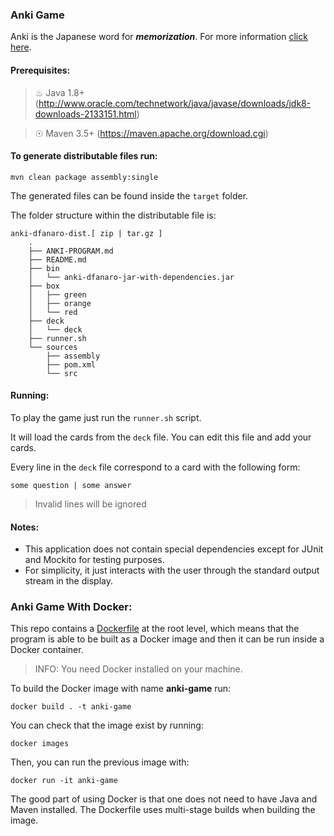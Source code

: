 ### Anki Game

Anki is the Japanese word for **_memorization_**. For more information [click here](https://en.wikipedia.org/wiki/Anki_(software)).

#### Prerequisites:

> ♨ Java 1.8+ (http://www.oracle.com/technetwork/java/javase/downloads/jdk8-downloads-2133151.html)

> ☉ Maven 3.5+ (https://maven.apache.org/download.cgi)

#### To generate distributable files run:

``mvn clean package assembly:single``

The generated files can be found inside the `target` folder.

The folder structure within the distributable file is:

```
anki-dfanaro-dist.[ zip | tar.gz ]
    .
    ├── ANKI-PROGRAM.md
    ├── README.md
    ├── bin
    │   └── anki-dfanaro-jar-with-dependencies.jar
    ├── box
    │   ├── green
    │   ├── orange
    │   └── red
    ├── deck
    │   └── deck
    ├── runner.sh
    └── sources
        ├── assembly
        ├── pom.xml
        └── src
```

#### Running:

To play the game just run the `runner.sh` script.

It will load the cards from the `deck` file. You can edit this file and add your cards.

Every line in the `deck` file correspond to a card with the following form:

`some question | some answer`

> Invalid lines will be ignored

#### Notes:

- This application does not contain special dependencies except for JUnit and Mockito for testing purposes.
- For simplicity, it just interacts with the user through the standard output stream in the display. 

### Anki Game With Docker:

This repo contains a [Dockerfile](./Dockerfile) at the root level, which means that the program is able to be built
as a Docker image and then it can be run inside a Docker container.

> INFO: You need Docker installed on your machine.

To build the Docker image with name **anki-game** run:

    docker build . -t anki-game

You can check that the image exist by running:

    docker images
    
Then, you can run the previous image with:

    docker run -it anki-game
    
The good part of using Docker is that one does not need to have Java and Maven installed.
The Dockerfile uses multi-stage builds when building the image.